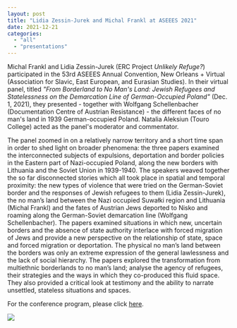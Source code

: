 ```yaml
---
layout: post
title: "Lidia Zessin-Jurek and Michal Frankl at ASEEES 2021"
date: 2021-12-21
categories: 
  - "all"
  - "presentations"
---
```


Michal Frankl and Lidia Zessin-Jurek (ERC Project _Unlikely Refuge?_) participated in the 53rd ASEEES Annual Convention, New Orleans + Virtual (Association for Slavic, East European, and Eurasian Studies). In their virtual panel, titled _"From Borderland to No Man's Land: Jewish Refugees and Statelessness on the Demarcation Line of German-Occupied Poland"_ (Dec. 1, 2021), they presented - together with Wolfgang Schellenbacher (Documentation Centre of Austrian Resistance) - the different faces of no man's land in 1939 German-occupied Poland. Natalia Aleksiun (Touro College) acted as the panel's moderator and commentator. 

The panel zoomed in on a relatively narrow territory and a short time span in order to shed light on broader phenomena: the three papers examined the interconnected subjects of expulsions, deportation and border policies in the Eastern part of Nazi-occupied Poland, along the new borders with Lithuania and the Soviet Union in 1939-1940. The speakers weaved together the so far disconnected stories which all took place in spatial and temporal proximity: the new types of violence that were tried on the German-Soviet border and the responses of Jewish refugees to them (Lidia Zessin-Jurek), the no man’s land between the Nazi occupied Suwałki region and Lithuania (Michal Frankl) and the fates of Austrian Jews deported to Nisko and roaming along the German-Soviet demarcation line (Wolfgang Schellenbacher). The papers examined situations in which new, uncertain borders and the absence of state authority interlace with forced migration of Jews and provide a new perspective on the relationship of state, space and forced migration or deportation. The physical no man’s land between the borders was only an extreme expression of the general lawlessness and the lack of social hierarchy. The papers explored the transformation from multiethnic borderlands to no man’s land; analyse the agency of refugees, their strategies and the ways in which they co-produced this fluid space. They also provided a critical look at testimony and the ability to narrate unsettled, stateless situations and spaces.

For the conference program, please click [here](https://www.aseees.org/sites/default/files/downloads/ASEEES%202021%20Virtual%20Program%20final.pdf).

[![](../../../../assets/images/aseees2021.png)](https://www.aseees.org/sites/default/files/downloads/ASEEES%202021%20Virtual%20Program%20final.pdf)
